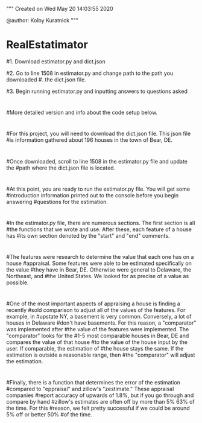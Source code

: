 """
Created on Wed May 20 14:03:55 2020

@author: Kolby Kuratnick
"""

# RealEstatimator


#1. Download estimator.py and dict.json

#2. Go to line 1508 in estimator.py and change path to the path you downloaded
#.  the dict.json file.

#3. Begin running estimator.py and inputting answers to questions asked
#
#
#More detailed version and info about the code setup below.
#
#For this project, you will need to download the dict.json file. This json file
#is information gathered about 196 houses in the town of Bear, DE.
#
#Once downloaded, scroll to line 1508 in the estimator.py file and update the 
#path where the dict.json file is located.
#
#At this point, you are ready to run the estimator.py file. You will get some
#introduction information printed out to the console before you begin answering
#questions for the estimation.
#
#In the estimator.py file, there are numerous sections. The first section is all
#the functions that we wrote and use. After these, each feature of a house has
#its own section denoted by the "start" and "end" comments.
#
#The features were research to determine the value that each one has on a house
#appraisal. Some features were able to be estimated specifically on the value
#they have in Bear, DE. Otherwise were general to Delaware, the Northeast, and
#the United States. We looked for as precise of a value as possible.
#
#One of the most important aspects of appraising a house is finding a recently
#sold comparison to adjust all of the values of the features. For example, in
#upstate NY, a basement is very common. Conversely, a lot of houses in Delaware
#don't have basements. For this reason, a "comparator" was implemented after
#the value of the features were implemented. The "comparator" looks for the 
#1-5 most comparable houses in Bear, DE and compares the value of that house
#to the value of the house input by the user. If comparable, the estimation of 
#the house stays the same. If the estimation is outside a reasonable range, then
#the "comparator" will adjust the estimation.
#
#Finally, there is a function that determines the error of the estimation
#compared to "eppraisal" and zillow's "zestimate." These appraisal companies
#report accuracy of upwards of 1.8%, but if you go through and compare by hand
#zillow's estimates are often off by more than 5% 63% of the time. For this
#reason, we felt pretty successful if we could be around 5% off or better 50%
#of the time.
